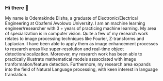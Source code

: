 ### Hi there 👋

 My name is Odemakinde Elisha, a graduate of Electronic/Electrical Engineering at Obafemi Awolowo University. I am an machine learning engineer/researcher with 3 + years of practicing machine learning. My area of specialization is in computer vision. Quite a few of my research work relates to image processing techniques like  Fourier, Z-transforms and Laplacian. I have been able to apply them as image enhancement processes to research areas like super-resolution and real-time object detection/localization. Moreover, my research work has been able to practically illustrate mathematical models asssociated with image tranformation/feature detection. Furthermore, my research area expands into the field of Natural Language processing, with keen interest in language translation. 

<!--
**elishatofunmi/elishatofunmi** is a ✨ _special_ ✨ repository because its `README.md` (this file) appears on your GitHub profile.



Here are some ideas to get you started:

- 🔭 I’m currently working on ...
- 🌱 I’m currently learning ...
- 👯 I’m looking to collaborate on ...
- 🤔 I’m looking for help with ...
- 💬 Ask me about ...
- 📫 How to reach me: ...
- 😄 Pronouns: ...
- ⚡ Fun fact: ...
-->
